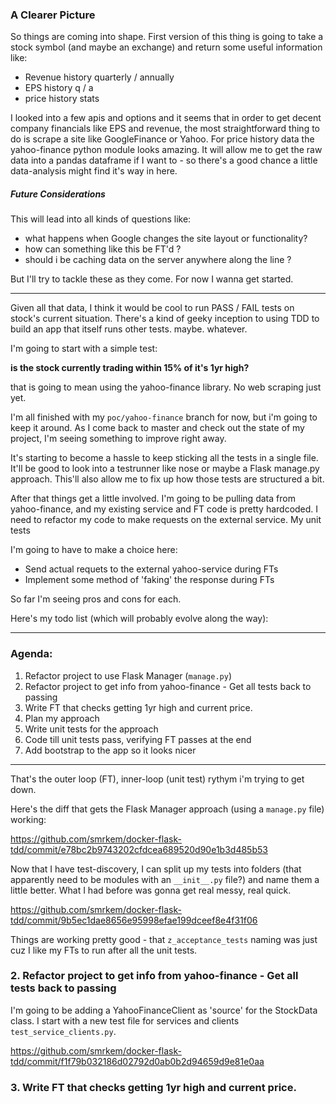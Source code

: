 ### A Clearer Picture

So things are coming into shape. First version of this thing is going to take a stock symbol (and maybe an exchange)
and return some useful information like:
- Revenue history quarterly / annually
- EPS history q / a
- price history stats


I looked into a few apis and options and it seems that in order to get decent company financials like EPS and revenue,
the most straightforward thing to do is scrape a site like GoogleFinance or Yahoo. For price history data the yahoo-finance
python module looks amazing. It will allow me to get the raw data into a pandas dataframe if I want to -
so there's a good chance a little data-analysis might find it's way in here.


##### Future Considerations

This will lead into all kinds of questions like:

- what happens when Google changes the site layout or functionality?
- how can something like this be FT'd ?
- should i be caching data on the server anywhere along the line ?

But I'll try to tackle these as they come. For now I wanna get started.

***

Given all that data, I think it would be cool to run PASS / FAIL tests on stock's current situation.
There's a kind of geeky inception to using TDD to build an app that itself runs other tests. maybe. whatever.

I'm going to start with a simple test:

**is the stock currently trading within 15% of it's 1yr high?**

that is going to mean using the yahoo-finance library. No web scraping just yet.


I'm all finished with my `poc/yahoo-finance` branch for now, but i'm going to keep it around. As I come back
to master and check out the state of my project, I'm seeing something to improve right away.

It's starting to become a hassle to keep sticking all the tests in a single file. It'll be good to look into a testrunner
like nose or maybe a Flask manage.py approach. This'll also allow me to fix up how those tests are structured a bit.



After that things get a little involved. I'm going to be pulling data from yahoo-finance, and my existing service and FT
code is pretty hardcoded. I need to refactor my code to make requests on the external service. My unit tests


I'm going to have to make a choice here:
- Send actual requets to the external yahoo-service during FTs
- Implement some method of 'faking' the response during FTs

So far I'm seeing pros and cons for each.




Here's my todo list (which will probably evolve along the way):

***
### Agenda:
1. Refactor project to use Flask Manager (`manage.py`)
2. Refactor project to get info from yahoo-finance - Get all tests back to passing
3. Write FT that checks getting 1yr high and current price.
2. Plan my approach
3. Write unit tests for the approach
4. Code till unit tests pass, verifying FT passes at the end
5. Add bootstrap to the app so it looks nicer
***

That's the outer loop (FT), inner-loop (unit test) rythym i'm trying to get down.



Here's the diff that gets the Flask Manager approach (using a `manage.py` file) working:

https://github.com/smrkem/docker-flask-tdd/commit/e78bc2b9743202cfdcea689520d90e1b3d485b53


Now that I have test-discovery, I can split up my tests into folders (that apparently need to be modules with an `__init__.py` file?)
and name them a little better. What I had before was gonna get real messy, real quick.

https://github.com/smrkem/docker-flask-tdd/commit/9b5ec1dae8656e95998efae199dceef8e4f31f06


Things are working pretty good - that `z_acceptance_tests` naming was just cuz I like my FTs to run after all the unit tests.


### 2. Refactor project to get info from yahoo-finance - Get all tests back to passing

I'm going to be adding a YahooFinanceClient as 'source' for the StockData class. I start with a new test file for
services and clients `test_service_clients.py`.

https://github.com/smrkem/docker-flask-tdd/commit/f1f79b032186d02792d0ab0b2d94659d9e81e0aa




### 3. Write FT that checks getting 1yr high and current price.




